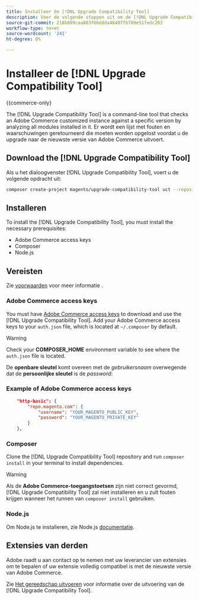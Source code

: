 ```yaml
---
title: Installeer de [!DNL Upgrade Compatibility Tool]
description: Voer de volgende stappen uit om de [!DNL Upgrade Compatibility Tool] voor uw Adobe Commerce-project.
source-git-commit: 218b099caa883f66ddda48407fb789e51fedc203
workflow-type: tm+mt
source-wordcount: '241'
ht-degree: 0%

---
```



# Installeer de [!DNL Upgrade Compatibility Tool]

{{commerce-only}

The [!DNL Upgrade Compatibility Tool] is a command-line tool that checks an Adobe Commerce customized instance against a specific version by analyzing all modules installed in it. Er wordt een lijst met fouten en waarschuwingen geretourneerd die moeten worden opgelost voordat u de upgrade naar de nieuwste versie van Adobe Commerce uitvoert.

## Download the [!DNL Upgrade Compatibility Tool]

Als u het dialoogvenster [!DNL Upgrade Compatibility Tool], voert u de volgende opdracht uit:

```bash
composer create-project magento/upgrade-compatibility-tool uct --repository https://repo.magento.com
```

## Installeren

To install the [!DNL Upgrade Compatibility Tool], you must install the necessary prerequisites:

* Adobe Commerce access keys
* Composer
* Node.js

## Vereisten

Zie [voorwaarden](../upgrade-compatibility-tool/prerequisites.md) voor meer informatie .

### Adobe Commerce access keys

You must have [Adobe Commerce access keys](https://devdocs.magento.com/marketplace/sellers/profile-information.html#access-keys) to download and use the [!DNL Upgrade Compatibility Tool]. Add your Adobe Commerce access keys to your `auth.json` file, which is located at `~/.composer` by default.

>[!WARNING]
>
>Check your **COMPOSER_HOME** environment variable to see where the `auth.json` file is located.

De **openbare sleutel** komt overeen met de _gebruikersnaam_ overwegende dat de **persoonlijke sleutel** is de _password_:

### Example of Adobe Commerce access keys

```json
    "http-basic": {
        "repo.magento.com": {
            "username": "YOUR_MAGENTO_PUBLIC_KEY",
            "password": "YOUR_MAGENTO_PRIVATE_KEY"
        }
    },
```

### Composer

Clone the [!DNL Upgrade Compatibility Tool] repository and run `composer install` in your terminal to install dependencies.

>[!WARNING]
>
>Als de **Adobe Commerce-toegangstoetsen** zijn niet correct gevormd, [!DNL Upgrade Compatibility Tool] zal niet installeren en u zult fouten krijgen wanneer het runnen van `composer install` gebruiken.

### Node.js

Om Node.js te installeren, zie Node.js [documentatie](https://nodejs.dev/learn/how-to-install-nodejs).

## Extensies van derden

Adobe raadt u aan contact op te nemen met uw leverancier van extensies om te bepalen of uw extensie volledig compatibel is met de nieuwste versie van Adobe Commerce.

Zie [Het gereedschap uitvoeren](../upgrade-compatibility-tool/run.md) voor informatie over de uitvoering van de [!DNL Upgrade Compatibility Tool].
